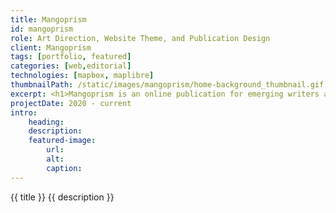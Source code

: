 ```yaml
---
title: Mangoprism
id: mangoprism
role: Art Direction, Website Theme, and Publication Design
client: Mangoprism
tags: [portfolio, featured]
categories: [web,editorial]
technologies: [mapbox, maplibre]
thumbnailPath: /static/images/mangoprism/home-background_thumbnail.gif
excerpt: <h1>Mangoprism is an online publication for emerging writers and veterans who want to try something new. Mangoprism articles span cultural criticism, personal essays, interviews and reportage. New work is released bi-weekly on a seasonal basis.</h1>
projectDate: 2020 - current
intro: 
	heading: 
	description: 
	featured-image:
		url:
		alt:
		caption:
---
```




{{ title }}
{{ description }}
